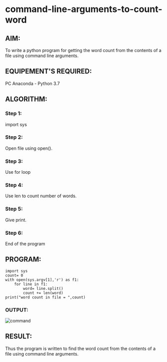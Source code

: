 # command-line-arguments-to-count-word
## AIM:
To write a python program for getting the word count from the contents of a file using command line arguments.
## EQUIPEMENT'S REQUIRED: 
PC
Anaconda - Python 3.7
## ALGORITHM: 
### Step 1:
import sys

### Step 2: 
Open file using open().
 
### Step 3: 
Use for loop

### Step 4:  
 Use len to count number of words.

### Step 5: 
 Give print.

### Step 6: 
End of the program

## PROGRAM:
```
import sys
count= 0
with open(sys.argv[1],'r') as f1:
    for line in f1:
        word= line.split()
        count += len(word)
print("word count in file = ",count)
```

### OUTPUT:
![command](https://user-images.githubusercontent.com/118753139/214774444-9f3eb502-fdf2-4d56-b477-2a0d4a753a3b.png)



## RESULT:
Thus the program is written to find the word count from the contents of a file using command line arguments.

